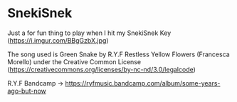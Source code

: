 # SnekiSnek
Just a for fun thing to play when I hit my SnekiSnek Key (https://i.imgur.com/BBgGzbX.jpg)

The song used is Green Snake by R.Y.F Restless Yellow Flowers (Francesca Morello) under the Creative Common License (https://creativecommons.org/licenses/by-nc-nd/3.0/legalcode)

R.Y.F Bandcamp -> https://ryfmusic.bandcamp.com/album/some-years-ago-but-now
